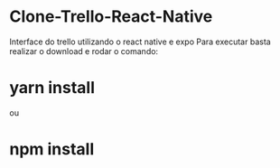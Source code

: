 # Clone-Trello-React-Native
 Interface do trello utilizando o react native e expo
 Para executar basta realizar o download e rodar o comando:
 
 # yarn install 
 ou
 # npm install
